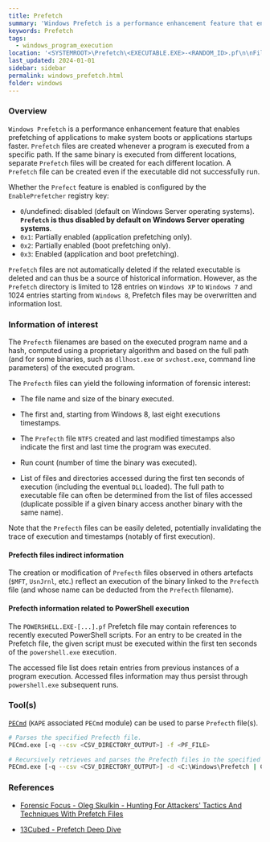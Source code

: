 ```yaml
---
title: Prefetch
summary: 'Windows Prefetch is a performance enhancement feature that enables prefetching of applications to make system boots or applications startups faster. Prefetch is by default disabled on Windows Server operating systems and is limited to 128 entries on Windows XP to Windows 7 and 1024 entries starting from Windows 8.\n\nPrefetch files are created whenever a program is executed from a specific path.\n\nInformation of interest: file name and size, first and, starting from Windows 8, last eight executions timestamps, run count, and list of files and directories accessed during the first ten seconds of execution (often including the full path of the executed file itself).'
keywords: Prefetch
tags:
  - windows_program_execution
location: '<SYSTEMROOT>\Prefetch\<EXECUTABLE.EXE>-<RANDOM_ID>.pf\n\nFilename example: POWERSHELL.EXE-022A1004.pf'
last_updated: 2024-01-01
sidebar: sidebar
permalink: windows_prefetch.html
folder: windows
---
```


### Overview

`Windows Prefetch` is a performance enhancement feature that enables
prefetching of applications to make system boots or applications startups
faster. `Prefetch` files are created whenever a program is executed from a
specific path. If the same binary is executed from different locations,
separate `Prefetch` files will be created for each different location.
A `Prefetch` file can be created even if the executable did not successfully
run.

Whether the `Prefect` feature is enabled is configured by the
`EnablePrefetcher` registry key:
  - `0`/undefined: disabled (default on Windows Server operating systems).
    **`Prefetch` is thus disabled by default on Windows Server operating
    systems**.
  - `0x1`: Partially enabled (application prefetching only).
  - `0x2`: Partially enabled (boot prefetching only).
  - `0x3`: Enabled (application and boot prefetching).

`Prefetch` files are not automatically deleted if the related executable is
deleted and can thus be a source of historical information. However, as the
`Prefetch` directory is limited to 128 entries on `Windows XP` to `Windows 7`
and 1024 entries starting from `Windows 8`, Prefetch files may be overwritten
and information lost.

### Information of interest

The `Prefecth` filenames are based on the executed program name and a hash,
computed using a proprietary algorithm and based on the full path (and
for some binaries, such as `dllhost.exe` or `svchost.exe`, command line
parameters) of the executed program.

The `Prefecth` files can yield the following information of forensic interest:

  - The file name and size of the binary executed.

  - The first and, starting from Windows 8, last eight executions timestamps.

  - The `Prefecth` file `NTFS` created and last modified timestamps also
    indicate the first and last time the program was executed.

  - Run count (number of time the binary was executed).

  - List of files and directories accessed during the first ten seconds of
    execution (including the eventual `DLL` loaded).
    The full path to executable file can often be determined from the list of
    files accessed (duplicate possible if a given binary access another binary
    with the same name).

Note that the `Prefecth` files can be easily deleted, potentially invalidating
the trace of execution and timestamps (notably of first execution).

#### Prefecth files indirect information

The creation or modification of `Prefecth` files observed in others artefacts
(`$MFT`, `UsnJrnl`, etc.) reflect an execution of the binary linked to the
`Prefecth` file (and whose name can be deducted from the `Prefecth` filename).

#### Prefecth information related to PowerShell execution

The `POWERSHELL.EXE-[...].pf` Prefetch file may contain references to
recently executed PowerShell scripts. For an entry to be created in the
Prefetch file, the given script must be executed within the first ten seconds
of the `powershell.exe` execution.

The accessed file list does retain entries from previous instances of a program
execution. Accessed files information may thus persist through `powershell.exe`
subsequent runs.

### Tool(s)

[`PECmd`](https://github.com/EricZimmerman/PECmd) (`KAPE` associated
`PECmd` module) can be used to parse `Prefecth` file(s).

```bash
# Parses the specified Prefecth file.
PECmd.exe [-q --csv <CSV_DIRECTORY_OUTPUT>] -f <PF_FILE>

# Recursively retrieves and parses the Prefecth files in the specified directory.
PECmd.exe [-q --csv <CSV_DIRECTORY_OUTPUT>] -d <C:\Windows\Prefetch | C:\ | DIRECTORY>
```

### References

  - [Forensic Focus - Oleg Skulkin - Hunting For Attackers' Tactics And Techniques With Prefetch Files](https://www.forensicfocus.com/articles/hunting-for-attackers-tactics-and-techniques-with-prefetch-files/)

  - [13Cubed - Prefetch Deep Dive](https://www.youtube.com/watch?v=f4RAtR_3zcs)